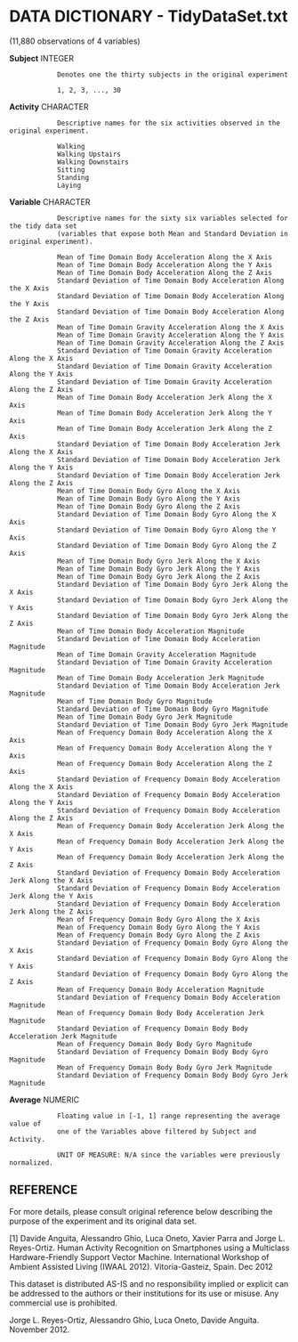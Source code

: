DATA DICTIONARY - TidyDataSet.txt
=================================
(11,880 observations of 4 variables)


**Subject**     INTEGER

                Denotes one the thirty subjects in the original experiment
                
                1, 2, 3, ..., 30
            
**Activity**    CHARACTER

                Descriptive names for the six activities observed in the original experiment.
                
                Walking
                Walking Upstairs 
                Walking Downstairs 
                Sitting 
                Standing 
                Laying
                
**Variable**    CHARACTER

                Descriptive names for the sixty six variables selected for the tidy data set 
                (variables that expose both Mean and Standard Deviation in original experiment).

                Mean of Time Domain Body Acceleration Along the X Axis
                Mean of Time Domain Body Acceleration Along the Y Axis
                Mean of Time Domain Body Acceleration Along the Z Axis
                Standard Deviation of Time Domain Body Acceleration Along the X Axis
                Standard Deviation of Time Domain Body Acceleration Along the Y Axis
                Standard Deviation of Time Domain Body Acceleration Along the Z Axis
                Mean of Time Domain Gravity Acceleration Along the X Axis
                Mean of Time Domain Gravity Acceleration Along the Y Axis
                Mean of Time Domain Gravity Acceleration Along the Z Axis
                Standard Deviation of Time Domain Gravity Acceleration Along the X Axis
                Standard Deviation of Time Domain Gravity Acceleration Along the Y Axis
                Standard Deviation of Time Domain Gravity Acceleration Along the Z Axis
                Mean of Time Domain Body Acceleration Jerk Along the X Axis
                Mean of Time Domain Body Acceleration Jerk Along the Y Axis
                Mean of Time Domain Body Acceleration Jerk Along the Z Axis
                Standard Deviation of Time Domain Body Acceleration Jerk Along the X Axis
                Standard Deviation of Time Domain Body Acceleration Jerk Along the Y Axis
                Standard Deviation of Time Domain Body Acceleration Jerk Along the Z Axis
                Mean of Time Domain Body Gyro Along the X Axis
                Mean of Time Domain Body Gyro Along the Y Axis
                Mean of Time Domain Body Gyro Along the Z Axis
                Standard Deviation of Time Domain Body Gyro Along the X Axis
                Standard Deviation of Time Domain Body Gyro Along the Y Axis
                Standard Deviation of Time Domain Body Gyro Along the Z Axis
                Mean of Time Domain Body Gyro Jerk Along the X Axis
                Mean of Time Domain Body Gyro Jerk Along the Y Axis
                Mean of Time Domain Body Gyro Jerk Along the Z Axis
                Standard Deviation of Time Domain Body Gyro Jerk Along the X Axis
                Standard Deviation of Time Domain Body Gyro Jerk Along the Y Axis
                Standard Deviation of Time Domain Body Gyro Jerk Along the Z Axis
                Mean of Time Domain Body Acceleration Magnitude
                Standard Deviation of Time Domain Body Acceleration Magnitude
                Mean of Time Domain Gravity Acceleration Magnitude
                Standard Deviation of Time Domain Gravity Acceleration Magnitude
                Mean of Time Domain Body Acceleration Jerk Magnitude
                Standard Deviation of Time Domain Body Acceleration Jerk Magnitude
                Mean of Time Domain Body Gyro Magnitude
                Standard Deviation of Time Domain Body Gyro Magnitude
                Mean of Time Domain Body Gyro Jerk Magnitude
                Standard Deviation of Time Domain Body Gyro Jerk Magnitude
                Mean of Frequency Domain Body Acceleration Along the X Axis
                Mean of Frequency Domain Body Acceleration Along the Y Axis
                Mean of Frequency Domain Body Acceleration Along the Z Axis
                Standard Deviation of Frequency Domain Body Acceleration Along the X Axis
                Standard Deviation of Frequency Domain Body Acceleration Along the Y Axis
                Standard Deviation of Frequency Domain Body Acceleration Along the Z Axis
                Mean of Frequency Domain Body Acceleration Jerk Along the X Axis
                Mean of Frequency Domain Body Acceleration Jerk Along the Y Axis
                Mean of Frequency Domain Body Acceleration Jerk Along the Z Axis
                Standard Deviation of Frequency Domain Body Acceleration Jerk Along the X Axis
                Standard Deviation of Frequency Domain Body Acceleration Jerk Along the Y Axis
                Standard Deviation of Frequency Domain Body Acceleration Jerk Along the Z Axis
                Mean of Frequency Domain Body Gyro Along the X Axis
                Mean of Frequency Domain Body Gyro Along the Y Axis
                Mean of Frequency Domain Body Gyro Along the Z Axis
                Standard Deviation of Frequency Domain Body Gyro Along the X Axis
                Standard Deviation of Frequency Domain Body Gyro Along the Y Axis
                Standard Deviation of Frequency Domain Body Gyro Along the Z Axis
                Mean of Frequency Domain Body Acceleration Magnitude
                Standard Deviation of Frequency Domain Body Acceleration Magnitude
                Mean of Frequency Domain Body Body Acceleration Jerk Magnitude
                Standard Deviation of Frequency Domain Body Body Acceleration Jerk Magnitude
                Mean of Frequency Domain Body Body Gyro Magnitude
                Standard Deviation of Frequency Domain Body Body Gyro Magnitude
                Mean of Frequency Domain Body Body Gyro Jerk Magnitude
                Standard Deviation of Frequency Domain Body Body Gyro Jerk Magnitude
                
**Average**     NUMERIC

                Floating value in [-1, 1] range representing the average value of 
                one of the Variables above filtered by Subject and Activity.
                
                UNIT OF MEASURE: N/A since the variables were previously normalized.

REFERENCE
---------

For more details, please consult original reference below describing the purpose of the experiment and its original data set.

[1] Davide Anguita, Alessandro Ghio, Luca Oneto, Xavier Parra and Jorge L. Reyes-Ortiz. Human Activity Recognition on Smartphones using a Multiclass Hardware-Friendly Support Vector Machine. International Workshop of Ambient Assisted Living (IWAAL 2012). Vitoria-Gasteiz, Spain. Dec 2012

This dataset is distributed AS-IS and no responsibility implied or explicit can be addressed to the authors or their institutions for its use or misuse. Any commercial use is prohibited.

Jorge L. Reyes-Ortiz, Alessandro Ghio, Luca Oneto, Davide Anguita. November 2012.


                
                
